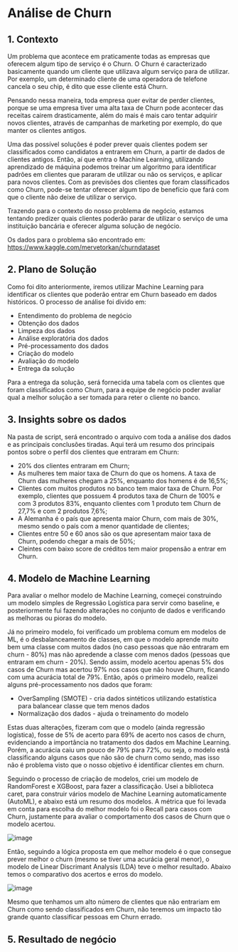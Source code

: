 # Análise de Churn

## 1. Contexto
Um problema que acontece em praticamente todas as empresas que oferecem algum tipo de serviço é o Churn. O Churn é caracterizado basicamente quando um cliente que utilizava algum serviço para de utilizar. Por exemplo, um determinado cliente de uma operadora de telefone cancela o seu chip, é dito que esse cliente está Churn.

Pensando nessa maneira, toda empresa quer evitar de perder clientes, porque se uma empresa tiver uma alta taxa de Churn pode acontecer das receitas cairem drasticamente, além do mais é mais caro tentar adquirir novos clientes, através de campanhas de marketing por exemplo, do que manter os clientes antigos.

Uma das possível soluções é poder prever quais clientes podem ser classificados como candidatos a entrarem em Churn, a partir de dados de clientes antigos. Então, aí que entra o Machine Learning, utilizando aprendizado de máquina podemos treinar um algoritmo para identificar padrões em clientes que pararam de utilizar ou não os serviços, e aplicar para novos clientes. Com as previsões dos clientes que foram classificados como Churn, pode-se tentar oferecer algum tipo de benefício que fará com que o cliente não deixe de utilizar o serviço.

Trazendo para o contexto do nosso problema de negócio, estamos tentando predizer quais clientes poderão parar de utilizar o serviço de uma instituição bancária e oferecer alguma solução de negócio.

Os dados para o problema são encontrado em: https://www.kaggle.com/mervetorkan/churndataset

## 2. Plano de Solução
Como foi dito anteriormente, iremos utilizar Machine Learning para identificar os clientes que poderão entrar em Churn baseado em dados históricos. O processo de análise foi divido em:
- Entendimento do problema de negócio
- Obtenção dos dados
- Limpeza dos dados
- Análise exploratória dos dados
- Pré-processamento dos dados
- Criação do modelo
- Avaliação do modelo
- Entrega da solução

Para a entrega da solução, será fornecida uma tabela com os clientes que foram classificados como Churn, para a equipe de negócio poder avaliar qual a melhor solução a ser tomada para reter o cliente no banco.

## 3. Insights sobre os dados
Na pasta de script, será encontrado o arquivo com toda a análise dos dados e as principais conclusões tiradas. Aqui terá um resumo dos principais pontos sobre o perfil dos clientes que entraram em Churn:
- 20% dos clientes entraram em Churn;
- As mulheres tem maior taxa de Churn do que os homens. A taxa de Churn das mulheres chegam a 25%, enquanto dos homens é de 16,5%;
- Clientes com muitos produtos no banco tem maior taxa de Churn. Por exemplo, clientes que possuem 4 produtos taxa de Churn de 100% e com 3 produtos 83%, enquanto clientes com 1 produto tem Churn de 27,7% e com 2 produtos 7,6%;
- A Alemanha é o país que apresenta maior Churn, com mais de 30%, mesmo sendo o país com a menor quantidade de clientes;
- Clientes entre 50 e 60 anos são os que apresentam maior taxa de Churn, podendo chegar a mais de 50%;
- Cleintes com baixo score de créditos tem maior propensão a entrar em Churn.

## 4. Modelo de Machine Learning
Para avaliar o melhor modelo de Machine Learning, começei construindo um modelo simples de Regressão Logística para servir como baseline, e posteriormente fui fazendo alterações no conjunto de dados e verificando as melhoras ou pioras do modelo.

Já no primeiro modelo, foi verificado um problema comum em modelos de ML, é o desbalanceamento de classes, em que o modelo aprende muito bem uma classe com muitos dados (no caso pessoas que não entraram em churn - 80%) mas não apredende a classe com menos dados (pessoas que entraram em churn - 20%). Sendo assim, modelo acertou apenas 5% dos casos de Churn mas acertou 97% nos casos que não houve Churn, ficando com uma acurácia total de 79%. Então, após o primeiro modelo, realizei alguns pré-processamento nos dados que foram:
- OverSampling (SMOTE) - cria dados sintéticos utilizando estatística para balancear classe que tem menos dados
- Normalização dos dados - ajuda o treinamento do modelo

Estas duas alterações, fizeram com que o modelo (ainda regressão logística), fosse de 5% de acerto para 69% de acerto nos casos de churn, evidenciando a importância no tratamento dos dados em Machine Learning. Porém, a acurácia caiu um pouco de 79% para 72%, ou seja, o modelo está classificando alguns casos que não são de churn como sendo, mas isso não é problema visto que o nosso objetivo é identificar clientes em churn.

Seguindo o processo de criação de modelos, criei um modelo de RandomForest e XGBoost, para fazer a classificação. Usei a biblioteca caret, para construir vários modelo de Machine Learning automaticamente (AutoML), e abaixo está um resumo dos modelos. A métrica que foi levada em conta para escolha do melhor modelo foi o Recall para casos com Churn, justamente para avaliar o comportamento dos casos de Churn que o modelo acertou.

![image](https://user-images.githubusercontent.com/66805980/130838843-b1f2cd3b-aeb8-42a5-b365-1b0a5a7c4aab.png)

Então, seguindo a lógica proposta em que melhor modelo é o que consegue prever melhor o churn (mesmo se tiver uma acurácia geral menor), o modelo de Linear Discrimant Analysis (LDA) teve o melhor resultado. Abaixo temos o comparativo dos acertos e erros do modelo.

![image](https://user-images.githubusercontent.com/66805980/130839170-f8ad57aa-c560-4640-8b67-c9330c9c8070.png)

Mesmo que tenhamos um alto número de clientes que não entrariam em Churn como sendo classificados em Churn, não teremos um impacto tão grande quanto classificar pessoas em Churn errado.

## 5. Resultado de negócio

